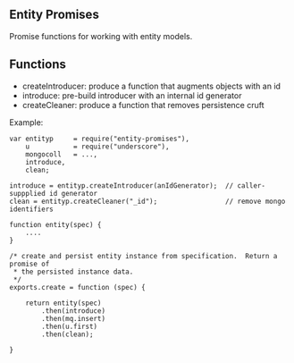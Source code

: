 ## Entity Promises

Promise functions for working with entity models.

## Functions

- createIntroducer: produce a function that augments objects with an id
- introduce: pre-build introducer with an internal id generator
- createCleaner: produce a function that removes persistence cruft


Example:

    var entityp     = require("entity-promises"),
        u           = require("underscore"),
        mongocoll   = ...,
        introduce,
        clean;

    introduce = entityp.createIntroducer(anIdGenerator);  // caller-suppplied id generator
    clean = entityp.createCleaner("_id");                 // remove mongo identifiers

    function entity(spec) {
        ....
    }

    /* create and persist entity instance from specification.  Return a promise of
     * the persisted instance data. 
     */
    exports.create = function (spec) {

        return entity(spec)
            .then(introduce)
            .then(mq.insert)
            .then(u.first)
            .then(clean);
 
    }
